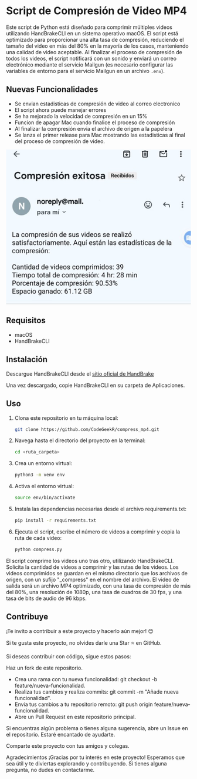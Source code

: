 # Script de Compresión de Video MP4

Este script de Python está diseñado para comprimir múltiples videos utilizando HandBrakeCLI en un sistema operativo macOS. El script está optimizado para proporcionar una alta tasa de compresión, reduciendo el tamaño del video en más del 80% en la mayoría de los casos, manteniendo una calidad de video aceptable. Al finalizar el proceso de compresión de todos los videos, el script notificará con un sonido y enviará un correo electrónico mediante el servicio Mailgun (es necesario configurar las variables de entorno para el servicio Mailgun en un archivo `.env`).

## Nuevas Funcionalidades

- Se envian estadisticas de compresión de video al correo electronico
- El script ahora puede manejar errores
- Se ha mejorado la velocidad de compresión en un 15%
- Funcion de apagar Mac cuando finalice el proceso de compresión
- Al finalizar la compresión envia el archivo de origen a la papelera
- Se lanza el primer release para Mac mostrando las estadisticas al final del proceso de compresión de video.

![Estadisticas en e-mail](https://github.com/CodeGeekR/compress_mp4/blob/main/images/stadists_mail.jpg?raw=true)


## Requisitos

- macOS
- HandBrakeCLI

## Instalación

Descargue HandBrakeCLI desde el <a href="https://handbrake.fr/downloads2.php" target="_blank">sitio oficial de HandBrake</a>

Una vez descargado, copie HandBrakeCLI en su carpeta de Aplicaciones.

## Uso

1. Clona este repositorio en tu máquina local:

   ```bash copyable
   git clone https://github.com/CodeGeekR/compress_mp4.git

   ```

2. Navega hasta el directorio del proyecto en la terminal:

   ```bash copyable
   cd <ruta_carpeta>
   ```

3. Crea un entorno virtual:

   ```bash copyable
   python3 -m venv env
   ```

4. Activa el entorno virtual:
   ```bash copyable
   source env/bin/activate
   ```

5. Instala las dependencias necesarias desde el archivo requirements.txt:
   ```bash copyable
   pip install -r requirements.txt
   ```

6. Ejecuta el script, escribe el número de videos a comprimir y copia la ruta de cada video:

   ```bash copyable
   python compress.py
   ```

El script comprime los videos uno tras otro, utilizando HandBrakeCLI. Solicita la cantidad de videos a comprimir y las rutas de los videos. Los videos comprimidos se guardan en el mismo directorio que los archivos de origen, con un sufijo "_compress" en el nombre del archivo.  El video de salida será un archivo MP4 optimizado, con una tasa de compresión de más del 80%, una resolución de 1080p, una tasa de cuadros de 30 fps, y una tasa de bits de audio de 96 kbps.

## Contribuye

¡Te invito a contribuir a este proyecto y hacerlo aún mejor! 😊

Si te gusta este proyecto, no olvides darle una Star ⭐️ en GitHub.

Si deseas contribuir con código, sigue estos pasos:

Haz un fork de este repositorio.

- Crea una rama con tu nueva funcionalidad: git checkout -b feature/nueva-funcionalidad.
- Realiza tus cambios y realiza commits: git commit -m "Añade nueva funcionalidad".
- Envía tus cambios a tu repositorio remoto: git push origin feature/nueva-funcionalidad.
- Abre un Pull Request en este repositorio principal.

Si encuentras algún problema o tienes alguna sugerencia, abre un Issue en el repositorio. Estaré encantado de ayudarte.

Comparte este proyecto con tus amigos y colegas.

Agradecimientos
¡Gracias por tu interés en este proyecto! Esperamos que sea útil y te diviertas explorando y contribuyendo. Si tienes alguna pregunta, no dudes en contactarme.
